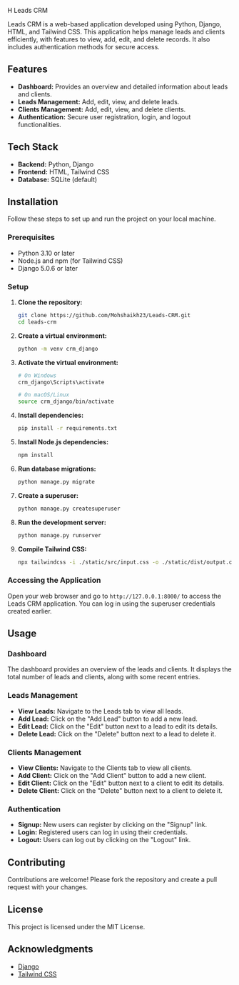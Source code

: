 H Leads CRM

Leads CRM is a web-based application developed using Python, Django, HTML, and Tailwind CSS. This application helps manage leads and clients efficiently, with features to view, add, edit, and delete records. It also includes authentication methods for secure access.

## Features

- **Dashboard:** Provides an overview and detailed information about leads and clients.
- **Leads Management:** Add, edit, view, and delete leads.
- **Clients Management:** Add, edit, view, and delete clients.
- **Authentication:** Secure user registration, login, and logout functionalities.

## Tech Stack

- **Backend:** Python, Django
- **Frontend:** HTML, Tailwind CSS
- **Database:** SQLite (default)

## Installation

Follow these steps to set up and run the project on your local machine.

### Prerequisites

- Python 3.10 or later
- Node.js and npm (for Tailwind CSS)
- Django 5.0.6 or later

### Setup

1. **Clone the repository:**

   ```sh
   git clone https://github.com/Mohshaikh23/Leads-CRM.git
   cd leads-crm
   ```

2. **Create a virtual environment:**

   ```sh
   python -m venv crm_django
   ```

3. **Activate the virtual environment:**

   ```sh
   # On Windows
   crm_django\Scripts\activate

   # On macOS/Linux
   source crm_django/bin/activate
   ```

4. **Install dependencies:**

   ```sh
   pip install -r requirements.txt
   ```

5. **Install Node.js dependencies:**

   ```sh
   npm install
   ```

6. **Run database migrations:**

   ```sh
   python manage.py migrate
   ```

7. **Create a superuser:**

   ```sh
   python manage.py createsuperuser
   ```

8. **Run the development server:**

   ```sh
   python manage.py runserver
   ```

9. **Compile Tailwind CSS:**

   ```sh
   npx tailwindcss -i ./static/src/input.css -o ./static/dist/output.css --watch
   ```

### Accessing the Application

Open your web browser and go to `http://127.0.0.1:8000/` to access the Leads CRM application. You can log in using the superuser credentials created earlier.

## Usage

### Dashboard

The dashboard provides an overview of the leads and clients. It displays the total number of leads and clients, along with some recent entries.

### Leads Management

- **View Leads:** Navigate to the Leads tab to view all leads.
- **Add Lead:** Click on the "Add Lead" button to add a new lead.
- **Edit Lead:** Click on the "Edit" button next to a lead to edit its details.
- **Delete Lead:** Click on the "Delete" button next to a lead to delete it.

### Clients Management

- **View Clients:** Navigate to the Clients tab to view all clients.
- **Add Client:** Click on the "Add Client" button to add a new client.
- **Edit Client:** Click on the "Edit" button next to a client to edit its details.
- **Delete Client:** Click on the "Delete" button next to a client to delete it.

### Authentication

- **Signup:** New users can register by clicking on the "Signup" link.
- **Login:** Registered users can log in using their credentials.
- **Logout:** Users can log out by clicking on the "Logout" link.

## Contributing

Contributions are welcome! Please fork the repository and create a pull request with your changes.

## License

This project is licensed under the MIT License.

## Acknowledgments

- [Django](https://www.djangoproject.com/)
- [Tailwind CSS](https://tailwindcss.com/)
```
